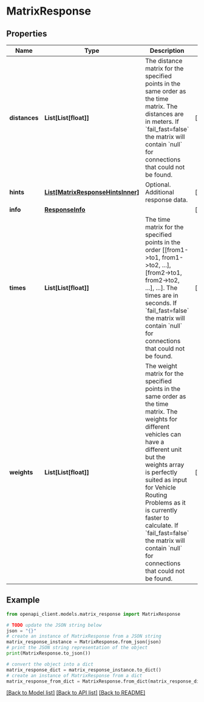 # MatrixResponse


## Properties

Name | Type | Description | Notes
------------ | ------------- | ------------- | -------------
**distances** | **List[List[float]]** | The distance matrix for the specified points in the same order as the time matrix. The distances are in meters. If &#x60;fail_fast&#x3D;false&#x60; the matrix will contain &#x60;null&#x60; for connections that could not be found. | [optional] 
**hints** | [**List[MatrixResponseHintsInner]**](MatrixResponseHintsInner.md) | Optional. Additional response data. | [optional] 
**info** | [**ResponseInfo**](ResponseInfo.md) |  | [optional] 
**times** | **List[List[float]]** | The time matrix for the specified points in the order [[from1-&gt;to1, from1-&gt;to2, ...], [from2-&gt;to1, from2-&gt;to2, ...], ...]. The times are in seconds. If &#x60;fail_fast&#x3D;false&#x60; the matrix will contain &#x60;null&#x60; for connections that could not be found. | [optional] 
**weights** | **List[List[float]]** | The weight matrix for the specified points in the same order as the time matrix. The weights for different vehicles can have a different unit but the weights array is perfectly suited as input for Vehicle Routing Problems as it is currently faster to calculate. If &#x60;fail_fast&#x3D;false&#x60; the matrix will contain &#x60;null&#x60; for connections that could not be found. | [optional] 

## Example

```python
from openapi_client.models.matrix_response import MatrixResponse

# TODO update the JSON string below
json = "{}"
# create an instance of MatrixResponse from a JSON string
matrix_response_instance = MatrixResponse.from_json(json)
# print the JSON string representation of the object
print(MatrixResponse.to_json())

# convert the object into a dict
matrix_response_dict = matrix_response_instance.to_dict()
# create an instance of MatrixResponse from a dict
matrix_response_from_dict = MatrixResponse.from_dict(matrix_response_dict)
```
[[Back to Model list]](../README.md#documentation-for-models) [[Back to API list]](../README.md#documentation-for-api-endpoints) [[Back to README]](../README.md)


